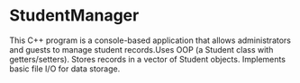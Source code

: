 # StudentManager
This C++ program is a console-based application that allows administrators and guests to manage student records.Uses OOP (a Student class with getters/setters).  Stores records in a vector of Student objects.  Implements basic file I/O for data storage.
